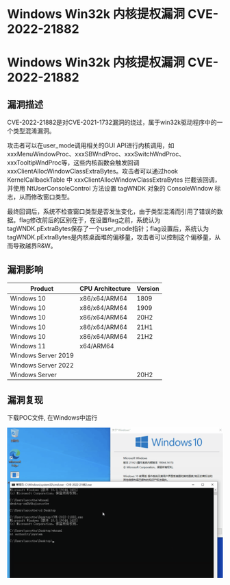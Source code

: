 # Windows Win32k 内核提权漏洞 CVE-2022-21882

# Windows Win32k 内核提权漏洞 CVE-2022-21882

## 漏洞描述

CVE-2022-21882是对CVE-2021-1732漏洞的绕过，属于win32k驱动程序中的一个类型混淆漏洞。

攻击者可以在user_mode调用相关的GUI API进行内核调用，如xxxMenuWindowProc、xxxSBWndProc、xxxSwitchWndProc、xxxTooltipWndProc等，这些内核函数会触发回调xxxClientAllocWindowClassExtraBytes。攻击者可以通过hook KernelCallbackTable 中 xxxClientAllocWindowClassExtraBytes 拦截该回调，并使用 NtUserConsoleControl 方法设置 tagWNDK 对象的 ConsoleWindow 标志，从而修改窗口类型。

最终回调后，系统不检查窗口类型是否发生变化，由于类型混淆而引用了错误的数据。flag修改前后的区别在于，在设置flag之前，系统认为tagWNDK.pExtraBytes保存了一个user_mode指针；flag设置后，系统认为tagWNDK.pExtraBytes是内核桌面堆的偏移量，攻击者可以控制这个偏移量，从而导致越界R&W。

## 漏洞影响

| **Product**         | **CPU Architecture** | **Version** |
| ------------------- | -------------------- | ----------- |
| Windows 10          | x86/x64/ARM64        | 1809        |
| Windows 10          | x86/x64/ARM64        | 1909        |
| Windows 10          | x86/x64/ARM64        | 20H2        |
| Windows 10          | x86/x64/ARM64        | 21H1        |
| Windows 10          | x86/x64/ARM64        | 21H2        |
| Windows 11          | x64/ARM64            |             |
| Windows Server 2019 |                      |             |
| Windows Server 2022 |                      |             |
| Windows Server      |                      | 20H2        |

## 漏洞复现

下载POC文件, 在Windows中运行

![](/images/202205241403925.png)

